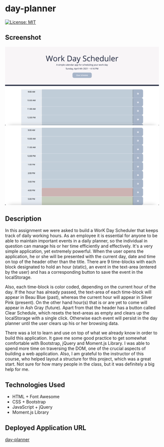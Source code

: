 # day-planner


[![License: MIT](https://img.shields.io/badge/License-MIT-yellow.svg)](https://opensource.org/licenses/MIT)


## Screenshot
![alt text](assets/images/final-page-1.png)
![alt text](assets/images/final-page-2.png)


## Description 
In this assignment we were asked to build a WorK Day Scheduler that keeps track of daily working hours. As an employee it is essential for anyone to be able to maintain important events in a daily planner, so the individual in question can manage his or her time efficiently and effectively. It's a very simple application, yet extremely powerful. When the user opens the application, he or she will be presented with the current day, date and time on top of the header other than the title. There are 9 time-blocks with each block designated to hold an hour (static), an event in the text-area (entered by the user) and has a corresponding button to save the event in the localStorage. 

Also, each time-block is color coded, depending on the current hour of the day. If the hour has already passed, the text-area of each time-block will appear in Beau Blue (past), whereas the current hour will appear in Silver Pink (present). On the other hand hour(s) that is or are yet to come will appear in Ash Gray (future). Apart from that the header has a button called Clear Schedule, which resets the text-areas as empty and clears up the localStorage with a single click. Otherwise each event will persist in the day planner until the user clears up his or her browsing data. 

There was a lot to learn and use on top of what we already know in order to build this application. It gave me some good practice to get somewhat comfortable with Bootstrap, jQuery and Moment.js Library. I was able to spend more time on traversing the DOM, one of the crucial aspects of building a web application. Also, I am grateful to the instructor of this course, who helped layout a structure for this project, which was a great start. Not sure for how many people in the class, but it was definitely a big help for me. 


## Technologies Used 
- HTML + Font Awesome 
- CSS + Bootstrap 
- JavaScript + jQuery
- Moment.js Library


## Deployed Application URL
[day-planner](https://ssharmin0029.github.io/day-planner/)